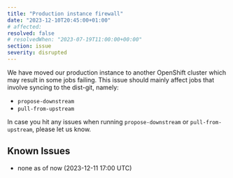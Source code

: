 ```yaml
---
title: "Production instance firewall"
date: "2023-12-10T20:45:00+01:00"
# affected:
resolved: false
# resolvedWhen: "2023-07-19T11:00:00+00:00"
section: issue
severity: disrupted
---
```


We have moved our production instance to another OpenShift cluster which may result in some jobs failing.
This issue should mainly affect jobs that involve syncing to the dist-git, namely:

- `propose-downstream`
- `pull-from-upstream`

In case you hit any issues when running `propose-downstream` or `pull-from-upstream`, please let us know.

## Known Issues

- none as of now (2023-12-11 17:00 UTC)
